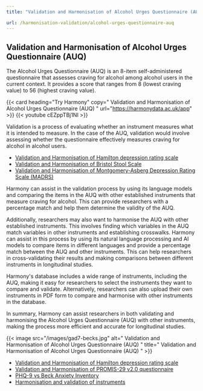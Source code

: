 ```yaml
---
title: "Validation and Harmonisation of Alcohol Urges Questionnaire (AUQ)"

url: /harmonisation-validation/alcohol-urges-questionnaire-auq
---
```


## Validation and Harmonisation of Alcohol Urges Questionnaire (AUQ)

The Alcohol Urges Questionnaire (AUQ) is an 8-item self-administered questionnaire that assesses craving for alcohol among alcohol users in the current context. It provides a score that ranges from 8 (lowest craving value) to 56 (highest craving value). 

{{< card heading="Try Harmony" copy=" Validation and Harmonisation of Alcohol Urges Questionnaire (AUQ) " url="https://harmonydata.ac.uk/app" >}}
{{< youtube cEZppTBj1NI >}}

Validation is a process of evaluating whether an instrument measures what it is intended to measure. In the case of the AUQ, validation would involve assessing whether the questionnaire effectively measures craving for alcohol in alcohol users.

* [Validation and Harmonisation of Hamilton depression rating scale](/harmonisation-validation/hamilton-depression-rating-scale)
* [Validation and Harmonisation of Bristol Stool Scale](/harmonisation-validation/bristol-stool-scale)
* [Validation and Harmonisation of Montgomery-Asberg Depression Rating Scale (MADRS)](/harmonisation-validation/montgomery-asberg-depression-rating-scale-madrs)

Harmony can assist in the validation process by using its language models and comparing the items in the AUQ with other established instruments that measure craving for alcohol. This can provide researchers with a percentage match and help them determine the validity of the AUQ.

Additionally, researchers may also want to harmonise the AUQ with other established instruments. This involves finding which variables in the AUQ match variables in other instruments and establishing crosswalks. Harmony can assist in this process by using its natural language processing and AI models to compare items in different languages and provide a percentage match between the AUQ and other instruments. This can help researchers in cross-validating their results and making comparisons between different instruments in longitudinal studies.

Harmony's database includes a wide range of instruments, including the AUQ, making it easy for researchers to select the instruments they want to compare and validate. Alternatively, researchers can also upload their own instruments in PDF form to compare and harmonise with other instruments in the database.

In summary, Harmony can assist researchers in both validating and harmonising the Alcohol Urges Questionnaire (AUQ) with other instruments, making the process more efficient and accurate for longitudinal studies.


{{< image src="/images/gad7-becks.jpg" alt=" Validation and Harmonisation of Alcohol Urges Questionnaire (AUQ) " title=" Validation and Harmonisation of Alcohol Urges Questionnaire (AUQ) " >}}









* [Validation and Harmonisation of Hamilton depression rating scale](/harmonisation-validation/hamilton-depression-rating-scale)
* [Validation and Harmonisation of PROMIS-29 v2.0 questionnaire](/harmonisation-validation/promis-29-v2-0-questionnaire)
* [PHQ-9 vs Beck Anxiety Inventory](/compare-harmonise-instruments/phq-9-vs-beck-anxiety-inventory/)
* [Harmonisation and validation of instruments](/harmonisation-validation/)